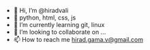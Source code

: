 - 👋 Hi, I’m @hiradvali
- 👀 python, html, css, js
- 🌱 I’m currently learning git, linux
- 💞️ I’m looking to collaborate on ...
- 📫 How to reach me hirad.gama.v@gmail.com

<!---
hiradvali/hiradvali is a ✨ special ✨ repository because its `README.md` (this file) appears on your GitHub profile.
You can click the Preview link to take a look at your changes.
--->
